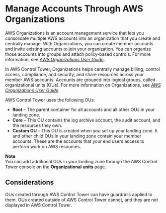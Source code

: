 # Manage Accounts Through AWS Organizations<a name="organizations"></a>

AWS Organizations is an account management service that lets you consolidate multiple AWS accounts into an organization that you create and centrally manage\. With Organizations, you can create member accounts and invite existing accounts to join your organization\. You can organize those accounts into groups and attach policy\-based controls\. For more information, see *[AWS Organizations User Guide](https://docs.aws.amazon.com/organizations/latest/userguide/)*\.

In AWS Control Tower, Organizations helps centrally manage billing; control access, compliance, and security; and share resources across your member AWS accounts\. Accounts are grouped into logical groups, called organizational units \(OUs\)\. For more information on Organizations, see *[AWS Organizations User Guide](https://docs.aws.amazon.com/organizations/latest/userguide/)*\.

AWS Control Tower uses the following OUs:
+ **Root** – The parent container for all accounts and all other OUs in your landing zone\.
+ **Core** – This OU contains the log archive account, the audit account, and the resources they own\.
+ **Custom OU** – This OU is created when you set up your landing zone\. It and other child OUs in your landing zone contain your member accounts\. These are the accounts that your end users access to perform work on AWS resources\.

**Note**  
You can add additional OUs in your landing zone through the AWS Control Tower console on the **Organizational units** page\.

## Considerations<a name="ou-considerations"></a>

OUs created through AWS Control Tower can have guardrails applied to them\. OUs created outside of AWS Control Tower cannot, and they are not displayed in AWS Control Tower\.